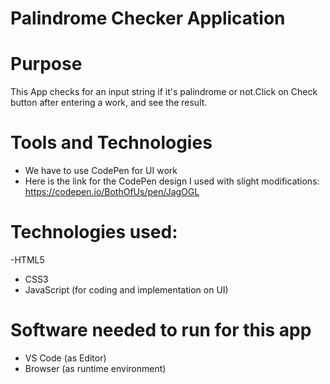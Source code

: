 # Palindrome Checker Application

# Purpose 
This App checks for an input string if it's palindrome or not.Click on Check button after entering a work, and see the result.

# Tools and Technologies
- We have to use CodePen for UI work
- Here is the link for the CodePen design I used with slight modifications: https://codepen.io/BothOfUs/pen/JagOGL

# Technologies used:
-HTML5
- CSS3
- JavaScript (for coding and implementation on UI)

# Software needed to run for this app
- VS Code (as Editor)
- Browser (as runtime environment)